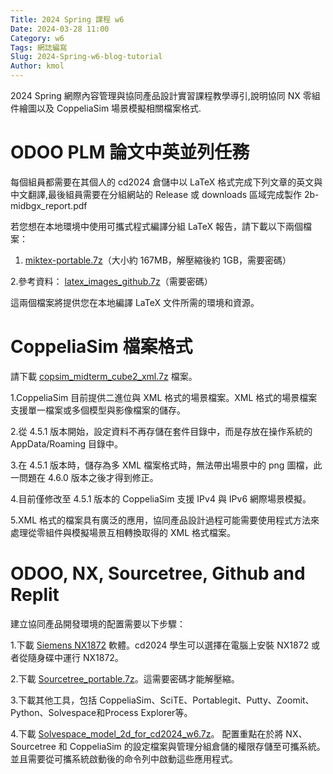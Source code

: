 ```yaml
---
Title: 2024 Spring 課程 w6
Date: 2024-03-28 11:00
Category: w6
Tags: 網誌編寫
Slug: 2024-Spring-w6-blog-tutorial
Author: kmol
---
```


2024 Spring 網際內容管理與協同產品設計實習課程教學導引,說明協同 NX 零組件繪圖以及 CoppeliaSim 場景模擬相關檔案格式.

<!-- PELICAN_END_SUMMARY -->

# ODOO PLM 論文中英並列任務
每個組員都需要在其個人的 cd2024 倉儲中以 LaTeX 格式完成下列文章的英文與中文翻譯,最後組員需要在分組網站的 Release 或 downloads 區域完成製作 2b-midbgx_report.pdf

若您想在本地環境中使用可攜式程式編譯分組 LaTeX 報告，請下載以下兩個檔案：

1. <a href="http://229.cycu.org/miktex-portable.7z">miktex-portable.7z</a>（大小約 167MB，解壓縮後約 1GB，需要密碼）

2.參考資料： <a href="http://229.cycu.org/latex_images_github.7z">latex_images_github.7z</a>（需要密碼）

這兩個檔案將提供您在本地編譯 LaTeX 文件所需的環境和資源。
# CoppeliaSim 檔案格式
請下載 <a href="https://mde.tw/cd2024/downloads/copsim_midterm_cube2_xml.7z">copsim_midterm_cube2_xml.7z</a> 檔案。

1.CoppeliaSim 目前提供二進位與 XML 格式的場景檔案。XML 格式的場景檔案支援單一檔案或多個模型與影像檔案的儲存。

2.從 4.5.1 版本開始，設定資料不再存儲在套件目錄中，而是存放在操作系統的 AppData/Roaming 目錄中。

3.在 4.5.1 版本時，儲存為多 XML 檔案格式時，無法帶出場景中的 png 圖檔，此一問題在 4.6.0 版本之後才得到修正。

4.目前僅修改至 4.5.1 版本的 CoppeliaSim 支援 IPv4 與 IPv6 網際場景模擬。

5.XML 格式的檔案具有廣泛的應用，協同產品設計過程可能需要使用程式方法來處理從零組件與模擬場景互相轉換取得的 XML 格式檔案。
# ODOO, NX, Sourcetree, Github and Replit
建立協同產品開發環境的配置需要以下步驟：

1.下載 <a href="https://nfuedu-my.sharepoint.com/personal/yen_nfu_edu_tw/_layouts/15/onedrive.aspx?id=%2Fpersonal%2Fyen%5Fnfu%5Fedu%5Ftw%2FDocuments%2F2024%2Fcd2024%2FSiemens%5FNX1872%2E7z&parent=%2Fpersonal%2Fyen%5Fnfu%5Fedu%5Ftw%2FDocuments%2F2024%2Fcd2024&ga=1">Siemens NX1872</a> 軟體。cd2024 學生可以選擇在電腦上安裝 NX1872 或者從隨身碟中運行 NX1872。

2.下載 <a href="http://229.cycu.org/SourceTree_portable.7z">Sourcetree_portable.7z</a>。這需要密碼才能解壓縮。

3.下載其他工具，包括 CoppeliaSim、SciTE、Portablegit、Putty、Zoomit、Python、Solvespace和Process Explorer等。

4.下載 <a href="https://mde.tw/cd2024/downloads/Solvespace_model%20_2d_for_cd2024_w6.7z">Solvespace_model_2d_for_cd2024_w6.7z</a>。
配置重點在於將 NX、Sourcetree 和 CoppeliaSim 的設定檔案與管理分組倉儲的權限存儲至可攜系統。並且需要從可攜系統啟動後的命令列中啟動這些應用程式。